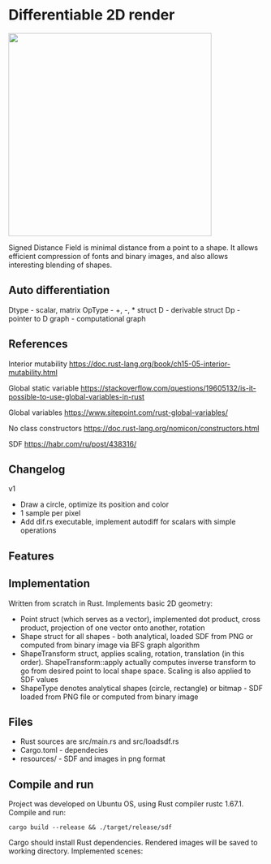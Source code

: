 # Differentiable 2D render
<img src=pictures/fractal0.png width=400>

Signed Distance Field is minimal distance from a point to a shape. It allows efficient compression of fonts and binary images, and also allows interesting blending of shapes.

## Auto differentiation

Dtype - scalar, matrix
OpType - +, -, *
struct D - derivable
struct Dp - pointer to D
graph - computational graph

## References
Interior mutability
https://doc.rust-lang.org/book/ch15-05-interior-mutability.html

Global static variable
https://stackoverflow.com/questions/19605132/is-it-possible-to-use-global-variables-in-rust

Global variables
https://www.sitepoint.com/rust-global-variables/

No class constructors
https://doc.rust-lang.org/nomicon/constructors.html

SDF
https://habr.com/ru/post/438316/

## Changelog

v1
* Draw a circle, optimize its position and color
* 1 sample per pixel
* Add dif.rs executable, implement autodiff for scalars with simple operations

## Features


## Implementation
Written from scratch in Rust. Implements basic 2D geometry: 
* Point struct (which serves as a vector), implemented dot product, cross product, projection of one vector onto another, rotation
* Shape struct for all shapes - both analytical, loaded SDF from PNG or computed from binary image via BFS graph algorithm
* ShapeTransform struct, applies scaling, rotation, translation (in this order). ShapeTransform::apply actually computes inverse transform to go from desired point to local shape space. Scaling is also applied to SDF values
* ShapeType denotes analytical shapes (circle, rectangle) or bitmap - SDF loaded from PNG file or computed from binary image


## Files
* Rust sources are src/main.rs and src/loadsdf.rs
* Cargo.toml - dependecies
* resources/ - SDF and images in png format

## Compile and run
Project was developed on Ubuntu OS, using Rust compiler rustc 1.67.1. Compile and run:
```
cargo build --release && ./target/release/sdf
```
Cargo should install Rust dependencies. Rendered images will be saved to working directory. Implemented scenes:


